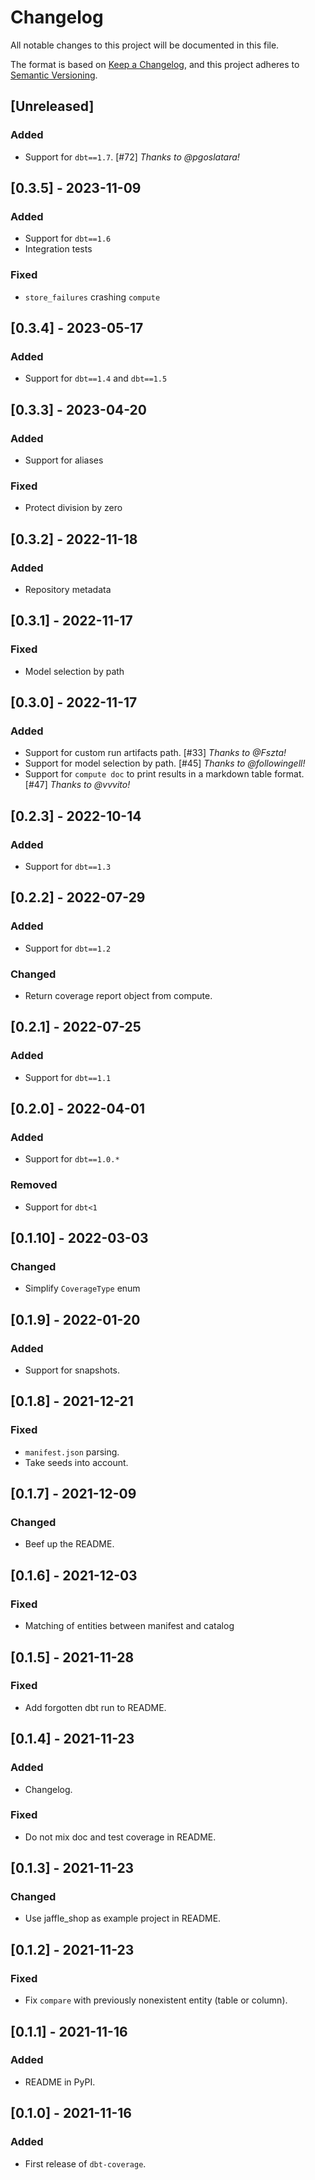 # Changelog
All notable changes to this project will be documented in this file.

The format is based on [Keep a Changelog](https://keepachangelog.com/en/1.0.0/),
and this project adheres to [Semantic Versioning](https://semver.org/spec/v2.0.0.html).

## [Unreleased]
### Added
- Support for `dbt==1.7`. [#72] _Thanks to @pgoslatara!_

## [0.3.5] - 2023-11-09
### Added
- Support for `dbt==1.6`
- Integration tests

### Fixed
- `store_failures` crashing `compute`

## [0.3.4] - 2023-05-17
### Added
- Support for `dbt==1.4` and `dbt==1.5`

## [0.3.3] - 2023-04-20
### Added
- Support for aliases

### Fixed
- Protect division by zero

## [0.3.2] - 2022-11-18
### Added
- Repository metadata

## [0.3.1] - 2022-11-17
### Fixed
- Model selection by path

## [0.3.0] - 2022-11-17
### Added
- Support for custom run artifacts path. [#33] _Thanks to @Fszta!_
- Support for model selection by path. [#45] _Thanks to @followingell!_ 
- Support for `compute doc` to print results in a markdown table format. [#47] _Thanks to @vvvito!_

## [0.2.3] - 2022-10-14
### Added
- Support for `dbt==1.3`

## [0.2.2] - 2022-07-29
### Added
- Support for `dbt==1.2`

### Changed
- Return coverage report object from compute.

## [0.2.1] - 2022-07-25
### Added
- Support for `dbt==1.1`

## [0.2.0] - 2022-04-01
### Added
- Support for `dbt==1.0.*`

### Removed
- Support for `dbt<1`

## [0.1.10] - 2022-03-03
### Changed
- Simplify `CoverageType` enum

## [0.1.9] - 2022-01-20
### Added
- Support for snapshots.

## [0.1.8] - 2021-12-21
### Fixed
- `manifest.json` parsing.
- Take seeds into account.

## [0.1.7] - 2021-12-09
### Changed
- Beef up the README.

## [0.1.6] - 2021-12-03
### Fixed
- Matching of entities between manifest and catalog

## [0.1.5] - 2021-11-28
### Fixed
- Add forgotten dbt run to README.

## [0.1.4] - 2021-11-23
### Added
- Changelog.

### Fixed
- Do not mix doc and test coverage in README.

## [0.1.3] - 2021-11-23
### Changed
- Use jaffle_shop as example project in README.

## [0.1.2] - 2021-11-23
### Fixed
- Fix `compare` with previously nonexistent entity (table or column).

## [0.1.1] - 2021-11-16
### Added
- README in PyPI.

## [0.1.0] - 2021-11-16
### Added
- First release of `dbt-coverage`.

